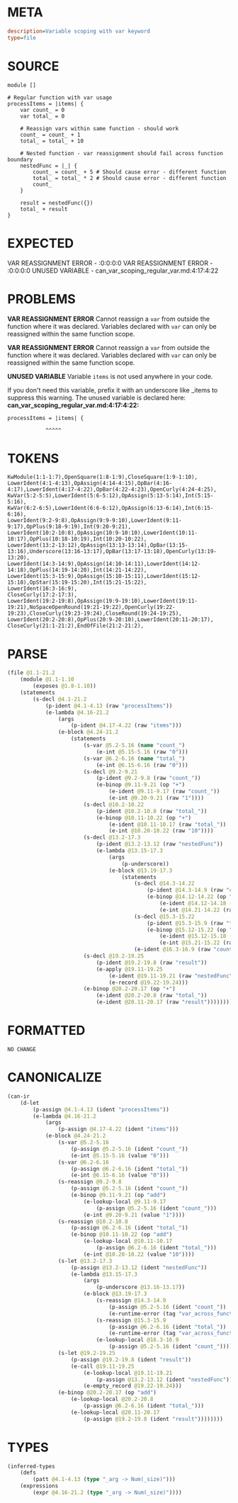 # META
~~~ini
description=Variable scoping with var keyword
type=file
~~~
# SOURCE
~~~roc
module []

# Regular function with var usage
processItems = |items| {
	var count_ = 0
	var total_ = 0

	# Reassign vars within same function - should work
	count_ = count_ + 1
	total_ = total_ + 10

	# Nested function - var reassignment should fail across function boundary
	nestedFunc = |_| {
		count_ = count_ + 5 # Should cause error - different function
		total_ = total_ * 2 # Should cause error - different function
		count_
	}

	result = nestedFunc({})
	total_ + result
}
~~~
# EXPECTED
VAR REASSIGNMENT ERROR - :0:0:0:0
VAR REASSIGNMENT ERROR - :0:0:0:0
UNUSED VARIABLE - can_var_scoping_regular_var.md:4:17:4:22
# PROBLEMS
**VAR REASSIGNMENT ERROR**
Cannot reassign a `var` from outside the function where it was declared.
Variables declared with `var` can only be reassigned within the same function scope.

**VAR REASSIGNMENT ERROR**
Cannot reassign a `var` from outside the function where it was declared.
Variables declared with `var` can only be reassigned within the same function scope.

**UNUSED VARIABLE**
Variable `items` is not used anywhere in your code.

If you don't need this variable, prefix it with an underscore like _items to suppress this warning.
The unused variable is declared here:
**can_var_scoping_regular_var.md:4:17:4:22:**
```roc
processItems = |items| {
```
                ^^^^^


# TOKENS
~~~zig
KwModule(1:1-1:7),OpenSquare(1:8-1:9),CloseSquare(1:9-1:10),
LowerIdent(4:1-4:13),OpAssign(4:14-4:15),OpBar(4:16-4:17),LowerIdent(4:17-4:22),OpBar(4:22-4:23),OpenCurly(4:24-4:25),
KwVar(5:2-5:5),LowerIdent(5:6-5:12),OpAssign(5:13-5:14),Int(5:15-5:16),
KwVar(6:2-6:5),LowerIdent(6:6-6:12),OpAssign(6:13-6:14),Int(6:15-6:16),
LowerIdent(9:2-9:8),OpAssign(9:9-9:10),LowerIdent(9:11-9:17),OpPlus(9:18-9:19),Int(9:20-9:21),
LowerIdent(10:2-10:8),OpAssign(10:9-10:10),LowerIdent(10:11-10:17),OpPlus(10:18-10:19),Int(10:20-10:22),
LowerIdent(13:2-13:12),OpAssign(13:13-13:14),OpBar(13:15-13:16),Underscore(13:16-13:17),OpBar(13:17-13:18),OpenCurly(13:19-13:20),
LowerIdent(14:3-14:9),OpAssign(14:10-14:11),LowerIdent(14:12-14:18),OpPlus(14:19-14:20),Int(14:21-14:22),
LowerIdent(15:3-15:9),OpAssign(15:10-15:11),LowerIdent(15:12-15:18),OpStar(15:19-15:20),Int(15:21-15:22),
LowerIdent(16:3-16:9),
CloseCurly(17:2-17:3),
LowerIdent(19:2-19:8),OpAssign(19:9-19:10),LowerIdent(19:11-19:21),NoSpaceOpenRound(19:21-19:22),OpenCurly(19:22-19:23),CloseCurly(19:23-19:24),CloseRound(19:24-19:25),
LowerIdent(20:2-20:8),OpPlus(20:9-20:10),LowerIdent(20:11-20:17),
CloseCurly(21:1-21:2),EndOfFile(21:2-21:2),
~~~
# PARSE
~~~clojure
(file @1.1-21.2
	(module @1.1-1.10
		(exposes @1.8-1.10))
	(statements
		(s-decl @4.1-21.2
			(p-ident @4.1-4.13 (raw "processItems"))
			(e-lambda @4.16-21.2
				(args
					(p-ident @4.17-4.22 (raw "items")))
				(e-block @4.24-21.2
					(statements
						(s-var @5.2-5.16 (name "count_")
							(e-int @5.15-5.16 (raw "0")))
						(s-var @6.2-6.16 (name "total_")
							(e-int @6.15-6.16 (raw "0")))
						(s-decl @9.2-9.21
							(p-ident @9.2-9.8 (raw "count_"))
							(e-binop @9.11-9.21 (op "+")
								(e-ident @9.11-9.17 (raw "count_"))
								(e-int @9.20-9.21 (raw "1"))))
						(s-decl @10.2-10.22
							(p-ident @10.2-10.8 (raw "total_"))
							(e-binop @10.11-10.22 (op "+")
								(e-ident @10.11-10.17 (raw "total_"))
								(e-int @10.20-10.22 (raw "10"))))
						(s-decl @13.2-17.3
							(p-ident @13.2-13.12 (raw "nestedFunc"))
							(e-lambda @13.15-17.3
								(args
									(p-underscore))
								(e-block @13.19-17.3
									(statements
										(s-decl @14.3-14.22
											(p-ident @14.3-14.9 (raw "count_"))
											(e-binop @14.12-14.22 (op "+")
												(e-ident @14.12-14.18 (raw "count_"))
												(e-int @14.21-14.22 (raw "5"))))
										(s-decl @15.3-15.22
											(p-ident @15.3-15.9 (raw "total_"))
											(e-binop @15.12-15.22 (op "*")
												(e-ident @15.12-15.18 (raw "total_"))
												(e-int @15.21-15.22 (raw "2"))))
										(e-ident @16.3-16.9 (raw "count_"))))))
						(s-decl @19.2-19.25
							(p-ident @19.2-19.8 (raw "result"))
							(e-apply @19.11-19.25
								(e-ident @19.11-19.21 (raw "nestedFunc"))
								(e-record @19.22-19.24)))
						(e-binop @20.2-20.17 (op "+")
							(e-ident @20.2-20.8 (raw "total_"))
							(e-ident @20.11-20.17 (raw "result")))))))))
~~~
# FORMATTED
~~~roc
NO CHANGE
~~~
# CANONICALIZE
~~~clojure
(can-ir
	(d-let
		(p-assign @4.1-4.13 (ident "processItems"))
		(e-lambda @4.16-21.2
			(args
				(p-assign @4.17-4.22 (ident "items")))
			(e-block @4.24-21.2
				(s-var @5.2-5.16
					(p-assign @5.2-5.16 (ident "count_"))
					(e-int @5.15-5.16 (value "0")))
				(s-var @6.2-6.16
					(p-assign @6.2-6.16 (ident "total_"))
					(e-int @6.15-6.16 (value "0")))
				(s-reassign @9.2-9.8
					(p-assign @5.2-5.16 (ident "count_"))
					(e-binop @9.11-9.21 (op "add")
						(e-lookup-local @9.11-9.17
							(p-assign @5.2-5.16 (ident "count_")))
						(e-int @9.20-9.21 (value "1"))))
				(s-reassign @10.2-10.8
					(p-assign @6.2-6.16 (ident "total_"))
					(e-binop @10.11-10.22 (op "add")
						(e-lookup-local @10.11-10.17
							(p-assign @6.2-6.16 (ident "total_")))
						(e-int @10.20-10.22 (value "10"))))
				(s-let @13.2-17.3
					(p-assign @13.2-13.12 (ident "nestedFunc"))
					(e-lambda @13.15-17.3
						(args
							(p-underscore @13.16-13.17))
						(e-block @13.19-17.3
							(s-reassign @14.3-14.9
								(p-assign @5.2-5.16 (ident "count_"))
								(e-runtime-error (tag "var_across_function_boundary")))
							(s-reassign @15.3-15.9
								(p-assign @6.2-6.16 (ident "total_"))
								(e-runtime-error (tag "var_across_function_boundary")))
							(e-lookup-local @16.3-16.9
								(p-assign @5.2-5.16 (ident "count_"))))))
				(s-let @19.2-19.25
					(p-assign @19.2-19.8 (ident "result"))
					(e-call @19.11-19.25
						(e-lookup-local @19.11-19.21
							(p-assign @13.2-13.12 (ident "nestedFunc")))
						(e-empty_record @19.22-19.24)))
				(e-binop @20.2-20.17 (op "add")
					(e-lookup-local @20.2-20.8
						(p-assign @6.2-6.16 (ident "total_")))
					(e-lookup-local @20.11-20.17
						(p-assign @19.2-19.8 (ident "result"))))))))
~~~
# TYPES
~~~clojure
(inferred-types
	(defs
		(patt @4.1-4.13 (type "_arg -> Num(_size)")))
	(expressions
		(expr @4.16-21.2 (type "_arg -> Num(_size)"))))
~~~
